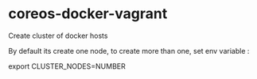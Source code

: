 # coreos-docker-vagrant

Create cluster of docker hosts<br/>

By default its create one node, to create more than one, set env variable :<br/>

export CLUSTER_NODES=NUMBER
